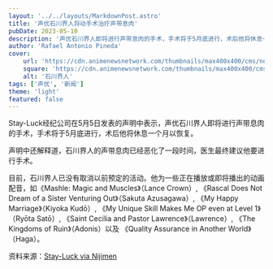 ```yaml
---
layout: '../../layouts/MarkdownPost.astro'
title: '声优石川界人将动手术治疗声带息肉'
pubDate: 2023-05-10
description: '声优石川界人即将进行声带息肉的手术，手术将于5月底进行，术后他将休息一个月以恢复，Stay-Luck经纪公司在声明中宣布'
author: 'Rafael Antonio Pineda'
cover:
    url: 'https://cdn.animenewsnetwork.com/thumbnails/max400x400/cms/news.6/197952/ishikawa.jpg'
    square: 'https://cdn.animenewsnetwork.com/thumbnails/max400x400/cms/news.6/197952/ishikawa.jpg'
    alt: '石川界人'
tags: ['声优', '新闻']
theme: 'light'
featured: false
---
```


Stay-Luck经纪公司在5月5日发表的声明中表示，声优石川界人即将进行声带息肉的手术，手术将于5月底进行，术后他将休息一个月以恢复。

声明中还解释道，石川界人的声带息肉已经恶化了一段时间，医生最终建议他要进行手术。

目前，石川界人已没有取消以前预定的活动。他为一些正在播放或即将播出的动画配音，如《Mashle: Magic and Muscles》（Lance Crown）, 《Rascal Does Not Dream of a Sister Venturing Out》（Sakuta Azusagawa）, 《My Happy Marriage》（Kiyoka Kudō）, 《My Unique Skill Makes Me OP even at Level 1》（Ryōta Satō）, 《Saint Cecilia and Pastor Lawrence》（Lawrence）, 《The Kingdoms of Ruin》（Adonis）以及 《Quality Assurance in Another World》（Haga）。

资料来源：[Stay-Luck via Nijimen](https://nijimen.net/topics/392490)